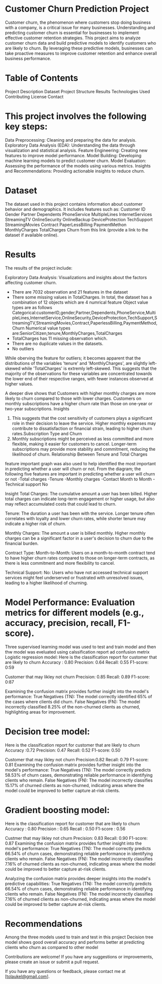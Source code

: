 # Customer Churn Prediction Project
Customer churn, the phenomenon where customers stop doing business with a company, is a critical issue for many businesses. Understanding and predicting customer churn is essential for businesses to implement effective customer retention strategies. This project aims to analyze customer churn data and build predictive models to identify customers who are likely to churn. By leveraging these predictive models, businesses can take proactive measures to improve customer retention and enhance overall business performance.

# Table of Contents

Project Description
Dataset
Project Structure
Results
Technologies Used
Contributing
License
Contact


# This project involves the following key steps:
Data Preprocessing: Cleaning and preparing the data for analysis.
Exploratory Data Analysis (EDA): Understanding the data through visualization and statistical analysis.
Feature Engineering: Creating new features to improve model performance.
Model Building: Developing machine learning models to predict customer churn.
Model Evaluation: Assessing the performance of the models using various metrics.
Insights and Recommendations: Providing actionable insights to reduce churn.


# Dataset
The dataset used in this project contains information about customer behavior and demographics. It includes features such as:
Customer ID
Gender
Partner
Dependents
PhoneService
MultipleLines
InternetServices 
StreamingTV
OnlineSecurity
OnlineBackup
DeviceProtection
TechSupport
StreamingMovies
Contract
PaperLessBilling
PaymentMethon
MonthlyCharges
TotalCharges
Churn
from this link (provide a link to the dataset if available online).

# Results

The results of the project include:

Exploratory Data Analysis: Visualizations and insights about the factors affecting customer churn.
- There are 7032 observation and 21 features in the dataset
- There some missing values in TotalCharges. In total, the dataset has a combination of 12 objects which are 4 numrical feature 
Object value types  are as follows Categorical:customerID,gender,Partner,Dependents,PhoneService,MultipleLines,InternetService,OnlineSecurity,DeviceProtection,TechSupport,StreamingTV,StreamingMovies,Contract,PaperlessBilling,PaymentMethod,Churn Numerical value types are:SeniorCitizen,tenure,MonthlyCharges,TotalCharges
- TotalCharges has 11 missing observation which.
- There are no duplicate values in the datasets.
- No outliers

While oberving the feature for outliers; it becomes apparent that the distributions of the variables 'tenure' and 'MonthlyCharges', are slightly left-skewed while 'TotalCharges' is extremly left-skewed. This suggests that the majority of the observations for these variables are concentrated towards the lower end of their respective ranges, with fewer instances observed at higher values.

A deeper dive shows that
Customers with higher monthly charges are more likely to churn compared to those with lower charges.
Customers on monthly subscriptions have a higher churn rate than those on one-year or two-year subscriptions.
Insights
1.	This suggests that the cost sensitivity of customers plays a significant role in their decision to leave the service. Higher monthly expenses may contribute to dissatisfaction or financial strain, leading to higher churn rates.Subscription Type and Churn
2.	Monthly subscriptions might be perceived as less committed and more flexible, making it easier for customers to cancel. Longer-term subscriptions may provide more stability and commitment, reducing the likelihood of churn. Relationship Between Tenure and Total Charges



feature important graph was also used to help identified the most important in predicting whether a user will churn or not.
From the diagram; the following five features are important in predicting whether a user will churn or not
    -Total charges 
    -Tenure 
    -Monthly charges 
    -Contact Month to Month
    -Technical support No

Insight
Total Charges: The cumulative amount a user has been billed. Higher total charges can indicate long-term engagement or higher usage, but also may reflect accumulated costs that could lead to churn.

Tenure: The duration a user has been with the service. Longer tenure often correlates with loyalty and lower churn rates, while shorter tenure may indicate a higher risk of churn.

Monthly Charges: The amount a user is billed monthly. Higher monthly charges can be a significant factor in a user's decision to churn due to the financial burden.

Contract Type: Month-to-Month: Users on a month-to-month contract tend to have higher churn rates compared to those on longer-term contracts, as there is less commitment and more flexibility to cancel.

Technical Support: No: Users who have not accessed technical support services might feel underserved or frustrated with unresolved issues, leading to a higher likelihood of churning.


# Model Performance: Evaluation metrics for different models (e.g., accuracy, precision, recall, F1-score).

Three supervised learning model was used to test and train model and then thw model was eveluated using calssification report ad confusion metrix 
Logistic regression model:
Here is the classification report for customer that are likely to churn 
Accuracy : 0.80
Precision: 0.64
Recall: 0.55
F1-score: 0:59

Customer that may likley not churn
Precision: 0.85
Recall: 0.89
F1-score: 0:87

Examining the confusion matrix provides further insight into the model's performance:
True Negatives (TN): The model correctly identified 65% of the cases where clients did churn. False Negatives (FN): The model incorrectly classified 8.25% of the non-churned clients as churned, highlighting areas for improvement.

# Decision tree model:
Here is the classification report for customer that are likely to churn 
Accuracy :0.72
Precision: 0.47
Recall: 0.52
F1-score: 0.50
 
Customer that may likley not churn
Precision:0.82
Recall: 0.79
F1-score: 0.81
Examining the confusion matrix provides further insight into the model's performance:
True Negatives (TN): The model correctly predicts 58.53% of churn cases, demonstrating reliable performance in identifying clients who remain.
False Negatives (FN): The model incorrectly classifies 15.17% of churned clients as non-churned, indicating areas where the model could be improved to better capture at-risk clients.


# Gradient boosting model:
Here is the classification report for customer that are likely to churn 
Accuracy : 0.80
Precision : 0.65
Recall : 0.50
F1-score : 0.56

Custmer that may likley not churn
Precision: 0.83
Recall: 0.90
F1-score: 0.87
Examining the confusion matrix provides further insight into the model's performance:
True Negatives (TN): The model correctly predicts 66.54% of churn cases, demonstrating reliable performance in identifying clients who remain. False Negatives (FN): The model incorrectly classifies 7.16% of churned clients as non-churned, indicating areas where the model could be improved to better capture at-risk clients.

Analyzing the confusion matrix provides deeper insights into the model's predictive capabilities:
True Negatives (TN): The model correctly predicts 66.54% of churn cases, demonstrating reliable performance in identifying clients who remain. False Negatives (FN): The model incorrectly classifies 7.16% of churned clients as non-churned, indicating areas where the model could be improved to better capture at-risk clients.

# Recommendations
Among the three models used to train and test in this project  Decision tree model shows good overall accuracy and  performs better at predicting clients who churn as compared to other model

Contributions are welcome! If you have any suggestions or improvements, please create an issue or submit a pull request.

If you have any questions or feedback, please contact me at [tolaukel@gmail.com].


